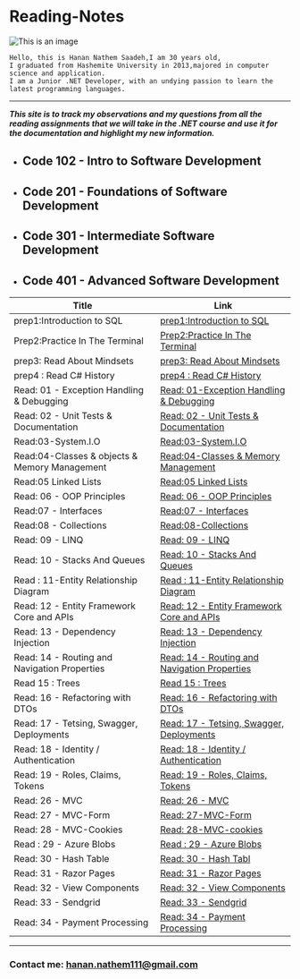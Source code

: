 # Reading-Notes

![This is an image](https://th.bing.com/th/id/R.898a8b5c021f3b65a8e6e47ac6c7157c?rik=WmWbMjVFyj6l1w&pid=ImgRaw&r=0)
```
Hello, this is Hanan Nathem Saadeh,I am 30 years old,
I graduated from Hashemite University in 2013,majored in computer science and application.
I am a Junior .NET Developer, with an undying passion to learn the latest programming languages. 
```
---
***This site is to track my observations and my questions from all the reading assignments that we will take in the .NET course and use it for the documentation and highlight my new information.*** 


- ## Code 102 - Intro to Software Development

- ## Code 201 - Foundations of Software Development

- ## Code 301 - Intermediate Software Development

- ## Code 401 - Advanced Software Development

| Title      | Link |
| ----------- | ----------- |
| prep1:Introduction to SQL   | [prep1:Introduction to SQL](https://github.com/Hanan-Nathem-Saadeh/reading-notes/blob/main/prep1:IntroductiontoSQL.md)|
| Prep2:Practice In The Terminal   | [Prep2:Practice In The Terminal](https://github.com/Hanan-Nathem-Saadeh/reading-notes/blob/main/Prep2:PracticeInTheTerminal.md) |
|prep3: Read About Mindsets   |      [prep3: Read About Mindsets](https://github.com/Hanan-Nathem-Saadeh/reading-notes/blob/main/Prep3-Mindset.md) |
| prep4 : Read C# History    |[prep4 : Read C# History](https://github.com/Hanan-Nathem-Saadeh/reading-notes/blob/main/Prep4:%20ReadC%23History.md) |
| Read: 01 - Exception Handling & Debugging |[Read: 01-Exception Handling & Debugging](https://github.com/Hanan-Nathem-Saadeh/reading-notes/blob/main/Read1:ExceptionHandlingDebugging.md) |
| Read: 02 - Unit Tests & Documentation | [Read: 02 - Unit Tests & Documentation](https://github.com/Hanan-Nathem-Saadeh/reading-notes/blob/main/Read:12-EntityFrameworkCoreandAPIs.md) |
|Read:03-System.I.O | [Read:03-System.I.O](https://github.com/Hanan-Nathem-Saadeh/reading-notes/blob/main/Read:03-System.I.O.md) |
|Read:04-Classes & objects & Memory Management | [Read:04-Classes & Memory Management](https://github.com/Hanan-Nathem-Saadeh/reading-notes/blob/main/Read:04-Classes%26Objects.md) |
|Read:05 Linked Lists | [Read:05 Linked Lists](https://github.com/Hanan-Nathem-Saadeh/reading-notes/blob/main/Read:05-LinkedLists.md) |
|Read: 06 - OOP Principles | [Read: 06 - OOP Principles](https://github.com/Hanan-Nathem-Saadeh/reading-notes/blob/main/Read:06-OOP-Principles.md) |
|Read:07 - Interfaces| [Read:07 - Interfaces](https://github.com/Hanan-Nathem-Saadeh/reading-notes/blob/main/Read:07-Interfaces.md) |
|Read:08 - Collections| [Read:08-Collections](https://github.com/Hanan-Nathem-Saadeh/reading-notes/blob/main/Read:08-Collections.md) |
|Read: 09 - LINQ| [Read: 09 - LINQ ](https://github.com/Hanan-Nathem-Saadeh/reading-notes/blob/main/Read:09-LINQ%26Delegates.md) |
|Read: 10 - Stacks And Queues| [Read: 10 - Stacks And Queues](https://github.com/Hanan-Nathem-Saadeh/reading-notes/blob/main/Read:10-StacksAndQueues.md) |
|Read : 11-Entity Relationship Diagram| [Read : 11-Entity Relationship Diagram](https://github.com/Hanan-Nathem-Saadeh/reading-notes/blob/main/Read:11-EntityRelationshipDiagram.md) |
|Read: 12 - Entity Framework Core and APIs| [Read: 12 - Entity Framework Core and APIs](https://github.com/Hanan-Nathem-Saadeh/reading-notes/blob/main/Read:12-EntityFrameworkCoreAndAPIs.md) |
|Read: 13 - Dependency Injection| [Read: 13 - Dependency Injection](https://github.com/Hanan-Nathem-Saadeh/reading-notes/blob/main/Read:13-DependencyInjection.md) |
|Read: 14 - Routing and Navigation Properties| [Read: 14 - Routing and Navigation Properties](https://github.com/Hanan-Nathem-Saadeh/reading-notes/blob/main/Read:14-RoutingAndNavigationProperties.md) |
|Read 15 : Trees| [Read 15 : Trees](https://github.com/Hanan-Nathem-Saadeh/reading-notes/blob/main/Read:15-Trees.md) |
|Read: 16 - Refactoring with DTOs| [Read: 16 - Refactoring with DTOs](https://github.com/Hanan-Nathem-Saadeh/reading-notes/blob/main/Read:16-RefactoringwithDTOs.md) |
|Read: 17 - Tetsing, Swagger, Deployments| [Read: 17 - Tetsing, Swagger, Deployments](https://github.com/Hanan-Nathem-Saadeh/reading-notes/blob/main/Read:17-TetsingSwaggerDeployments.md) |
|Read: 18 - Identity / Authentication| [Read: 18 - Identity / Authentication](https://github.com/Hanan-Nathem-Saadeh/reading-notes/blob/main/Read:18-IdentityAuthentication.md) |
|Read: 19 - Roles, Claims, Tokens| [Read: 19 - Roles, Claims, Tokens](https://github.com/Hanan-Nathem-Saadeh/reading-notes/blob/main/Read:19-RolesClaimsTokens.md) |
|Read: 26 - MVC| [Read: 26 - MVC](https://github.com/Hanan-Nathem-Saadeh/reading-notes/blob/main/Read:26-MVC.md) |
|Read: 27 - MVC-Form| [Read: 27-MVC-Form](https://github.com/Hanan-Nathem-Saadeh/reading-notes/blob/main/Read:27-MVCForms.md) |
|Read: 28 - MVC-Cookies| [Read: 28-MVC-cookies](https://github.com/Hanan-Nathem-Saadeh/reading-notes/blob/main/Read:28-MVC-Cookies.md) |
|Read : 29 - Azure Blobs| [Read : 29 - Azure Blobs](https://github.com/Hanan-Nathem-Saadeh/reading-notes/blob/main/Read:29-AzureBlobs.md) |
|Read: 30 - Hash Table| [Read: 30 - Hash Tabl](https://github.com/Hanan-Nathem-Saadeh/reading-notes/blob/main/Read:29HashTables.md) |
|Read: 31 - Razor Pages|[Read: 31 - Razor Pages](https://github.com/Hanan-Nathem-Saadeh/reading-notes/blob/main/Read:31-RazorPages.md)|
|Read: 32 - View Components|[Read: 32 - View Components](https://github.com/Hanan-Nathem-Saadeh/reading-notes/blob/main/Read:32-ViewComponents.md)|
|Read: 33 - Sendgrid|[Read: 33 - Sendgrid](https://github.com/Hanan-Nathem-Saadeh/reading-notes/blob/main/Read:33-Sendgrid.md)|
|Read: 34 - Payment Processing|[Read: 34 - Payment Processing](https://github.com/Hanan-Nathem-Saadeh/reading-notes/blob/main/Read:34-PaymentProcessing.md)|


---
### Contact me: <hanan.nathem111@gmail.com>


